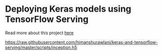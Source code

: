 
# Deploying Keras models using TensorFlow Serving
Read more about this project [here](https://towardsdatascience.com/deploying-keras-models-using-tensorflow-serving-and-flask-508ba00f1037)


https://raw.githubusercontent.com/himanshurawlani/keras-and-tensorflow-serving/master/scripts/inception.h5
